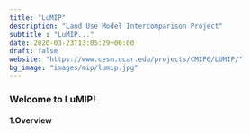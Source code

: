 ```yaml
---
title: "LuMIP"
description: "Land Use Model Intercomparison Project"
subtitle : "LuMIP..."
date: 2020-03-23T13:05:29+06:00
draft: false
website: "https://www.cesm.ucar.edu/projects/CMIP6/LUMIP/"
bg_image: "images/mip/lumip.jpg"
---
```


### Welcome to LuMIP!


#### 1.Overview
